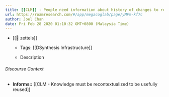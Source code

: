 ```yaml
---
title: [[CLM]] - People need information about history of changes to reuse information
url: https://roamresearch.com/#/app/megacoglab/page/yMFm-kf7c
author: Joel Chan
date: Fri Feb 28 2020 01:10:32 GMT+0800 (Malaysia Time)
---
```


- [[🌲 zettels]]

    - Tags: [[DSynthesis Infrastructure]]

    - Description

###### Discourse Context

- **Informs::** [[CLM - Knowledge must be recontextualized to be usefully reused]]
